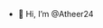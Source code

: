 - 👋 Hi, I’m @Atheer24

<!---
Atheer24/Atheer24 is a ✨ special ✨ repository because its `README.md` (this file) appears on your GitHub profile.
You can click the Preview link to take a look at your changes.
--->
